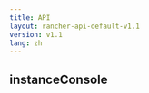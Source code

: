 ```yaml
---
title: API
layout: rancher-api-default-v1.1
version: v1.1
lang: zh
---
```


## instanceConsole





